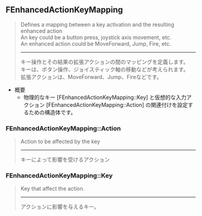 ## FEnhancedActionKeyMapping

> Defines a mapping between a key activation and the resulting enhanced action  
> An key could be a button press, joystick axis movement, etc.  
> An enhanced action could be MoveForward, Jump, Fire, etc.
> 
> ----
> キー操作とその結果の拡張アクションの間のマッピングを定義します。  
> キーは、ボタン操作、ジョイスティック軸の移動などが考えられます。  
> 拡張アクションは、MoveForward、Jump、Fireなどです。

* 概要
	* 物理的なキー [FEnhancedActionKeyMapping::Key] と仮想的な入力アクション [FEnhancedActionKeyMapping::Action] の関連付けを設定するための構造体です。


### FEnhancedActionKeyMapping::Action

> Action to be affected by the key
> 
> ----
> キーによって影響を受けるアクション

### FEnhancedActionKeyMapping::Key

> Key that affect the action.
> 
> ----
> アクションに影響を与えるキー。


